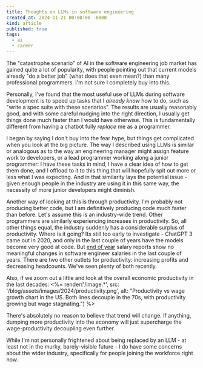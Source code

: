 ```yaml
---
title: Thoughts on LLMs in software engineering
created_at: 2024-11-21 00:00:00 -0800
kind: article
published: true
tags:
  - ai
  - career
---
```


The "catastrophe scenario" of AI in the software engineering job market has gained quite a lot of popularity, with people pointing out that current models already "do a better job" (what does that even mean?) than many professional programmers. I'm not sure I completely buy into this.

<!-- more -->

Personally, I've found that the most useful use of LLMs during software development is to speed up tasks that I _already know_ how to do, such as "write a spec suite with these scenarios". The results are usually reasonably good, and with some careful nudging into the right direction, I usually get things done much faster than I would have otherwise. This is fundamentally different from having a chatbot fully _replace_ me as a programmer.

I began by saying I don't buy into the fear hype, but things get complicated when you look at the big picture. The way I described using LLMs is similar or analogous as to the way an engineering manager might assign feature work to developers, or a lead programmer working along a junior programmer: I have these tasks in mind, I have a clear idea of how to get them done, and I offload to it to this thing that will hopefully spit out more or less what I was expecting. And in that similarity lays the potential issue - given enough people in the industry are using it in this same way, the necessity of more junior developers might diminish.

Another way of looking at this is through productivity. I'm probably not producing better code, but I am definitively producing code much faster than before. Let's assume this is an industry-wide trend. Other programmers are similarly experiencing increases in productivity. So, all other things equal, the industry suddenly has a considerable surplus of productivity. Where is it going? Its still too early to investigate - ChatGPT 3 came out in 2020, and only in the last couple of years have the models become very good at code. But [end of year](https://www.levels.fyi/assets/pdfs/2023Report.pdf) salary reports show no meaningful changes in software engineer salaries in the last couple of years. There are two other outlets for productivity: increasing profits and decreasing headcounts. We've seen plenty of both recently.

Also, if we zoom out a little and look at the overall economic productivity in the last decades:
<%= render('/image.*', src: '/blog/assets/images/2024/productivity.png', alt: "Productivity vs wage growth chart in the US. Both lines decouple in the 70s, with productivity growing but wage stagnating.") %>

There's absolutely no reason to believe that trend will change. If anything, dumping more productivity into the economy will just supercharge the wage-productivity decoupling even further.

While I'm not personally frightened about being replaced by an LLM - at least not in the murky, barely-visible future - I do have some concerns about the wider industry, specifically for people joining the workforce right now.
